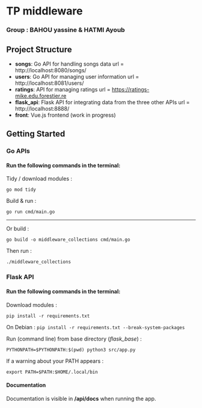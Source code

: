 # TP middleware 
### Group : BAHOU yassine & HATMI Ayoub
### 

## Project Structure

- **songs**: Go API for handling songs data
  url = http://localhost:8080/songs/
- **users**: Go API for managing user information
  url = http://localhost:8081/users/
- **ratings**: API for managing ratings
  url = https://ratings-mike.edu.forestier.re
- **flask_api**: Flask API for integrating data from the three other APIs
  url = http://localhost:8888/
- **front**: Vue.js frontend (work in progress)


## Getting Started

### Go APIs

#### Run the following commands in the terminal:
Tidy / download modules :
```
go mod tidy
```
Build & run :
```
go run cmd/main.go
```

---
Or build : 
```
go build -o middleware_collections cmd/main.go
```
Then run : 
```
./middleware_collections
```

### Flask API
#### Run the following commands in the terminal:

Download modules :
```
pip install -r requirements.txt
```
On Debian : `pip install -r requirements.txt --break-system-packages`  

Run (command line) from base directory (*flask_base*) :
```
PYTHONPATH=$PYTHONPATH:$(pwd) python3 src/app.py
```

If a warning about your PATH appears :  
```
export PATH=$PATH:$HOME/.local/bin
```

#### Documentation

Documentation is visible in **/api/docs** when running the app.

